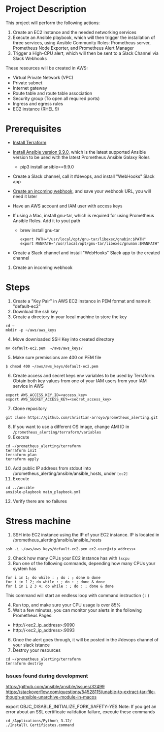 # Project Description

This project will perform the following actions:

1. Create an EC2 instance and the needed networking services
2. Execute an Ansible playbook, which will then trigger the installation of three services, using Ansible Community Roles: Prometheus server, Prometheus Node Exporter, and Prometheus Alert Manager
3. Trigger a High-CPU alert, which will then be sent to a Slack Channel via Slack Webhooks

These resources will be created in AWS:
- Virtual Private Network (VPC)
- Private subnet
- Internet gateway
- Route table and route table association
- Security group (To open all required ports)
- Ingress and egress rules
- EC2 instance (RHEL 9)

# Prerequisites
- [Install Terraform](https://developer.hashicorp.com/terraform/install)
- [Install Ansible version 9.9.0](https://docs.ansible.com/ansible/latest/installation_guide/intro_installation.html), which is the latest supported Ansible version to be used with the latest Prometheus Ansible Galaxy Roles
    - pip3 install ansible==9.9.0 
- Create a Slack channel, call it #devops, and install "WebHooks" Slack app
- [Create an incoming webhook](https://api.slack.com/messaging/webhooks), and save your webhook URL, you will need it later
- Have an AWS account and IAM user with access keys
- If using a Mac, install gnu-tar, which is required for using Prometheus Ansible Roles. Add it to yout path
    - brew install gnu-tar
        ```
        export PATH="/usr/local/opt/gnu-tar/libexec/gnubin:$PATH" export MANPATH="/usr/local/opt/gnu-tar/libexec/gnuman:$MANPATH"
        ```

- Create a Slack channel and install "WebHooks" Slack app to the created channel
1. Create an incoming webhook


# Steps

1. Create a "Key Pair" in AWS EC2 instance in PEM format and name it "default-ec2"
2. Download the ssh key
3. Create a directory in your local machine to store the key 
```
cd ~
mkdir -p ~/aws/aws_keys
```
4. Move downloaded SSH Key into created directory
```
mv default-ec2.pem  ~/aws/aws_keys/
```
5. Make sure premissions are 400 on PEM file
```
$ chmod 400 ~/aws/aws_keys/default-ec2.pem
```
6. Create access and secret keys env variables to be used by Terraform. Obtain both key values from one of your IAM users from your IAM service in AWS
```
export AWS_ACCESS_KEY_ID=<access_key>
export AWS_SECRET_ACCESS_KEY=<secret_access_key>
```
7. Clone repository
```
git clone https://github.com/christian-arroyo/prometheus_alerting.git
```

8. If you want to use a different OS image, change AMI ID in `/prometheus_alerting/terraform/variables`
9. Execute 
```
cd ~/prometheus_alerting/terraform
terraform init
terraform plan
terraform apply
```
10. Add public IP address from stdout into /prometheus_alerting/ansible/ansible_hosts, under `[ec2]`
11. Execute
```
cd ../ansible
ansible-playbook main_playbook.yml
```

12. Verify there are no failures

# Stress machine

1. SSH into EC2 instance using the IP of your EC2 instance. IP is located in /prometheus_alerting/ansible/ansible_hosts
```
ssh -i ~/aws/aws_keys/default-ec2.pen ec2-user@<ip_address>
```
2. Check how many CPUs your EC2 instance has with `lscpu`
3. Run one of the following commands, depending how many CPUs your system has
```
for i in 1; do while : ; do : ; done & done
for i in 1 2; do while : ; do : ; done & done
for i in 1 2 3 4; do while : ; do : ; done & done
```
This command will start an endless loop with command instruction ( : )

4. Run top, and make sure your CPU usage is over 85%
5. Wait a few minutes, you can monitor your alerts in the following Prometheus Pages:
- http://<ec2_ip_address>:9090 
- http://<ec2_ip_address>:9093 

6. Once the alert goes through, it will be posted in the #devops channel of your slack istance
7. Destroy your resources
```
cd ~/prometheus_alerting/terraform
terraform destroy
```

### Issues found during development
https://github.com/ansible/ansible/issues/32499
https://stackoverflow.com/questions/54528115/unable-to-extract-tar-file-though-ansible-unarchive-module-in-macos

export OBJC_DISABLE_INITIALIZE_FORK_SAFETY=YES
Note: If you get an error about an SSL certificate validation failure, execute these commands
```
cd /Applications/Python\ 3.12/
./Install\ Certificates.command
```
